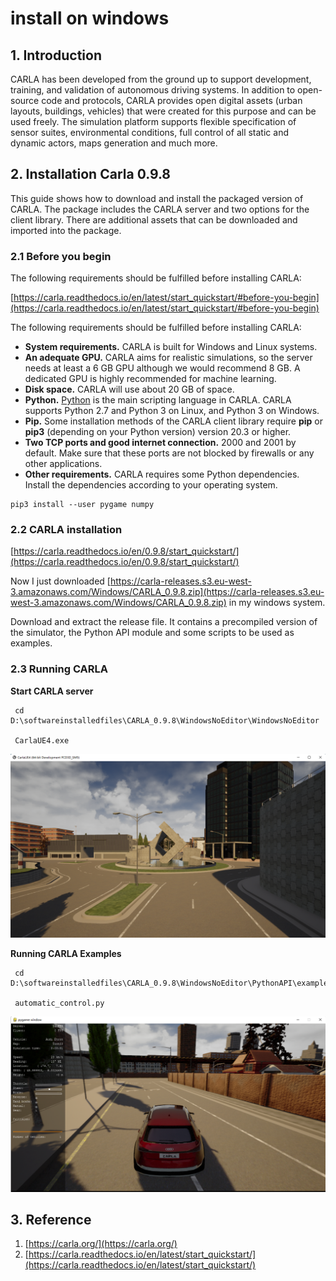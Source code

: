 # install on windows

## 1. Introduction

CARLA has been developed from the ground up to support development, training, and validation of autonomous driving systems. In addition to open-source code and protocols, CARLA provides open digital assets (urban layouts, buildings, vehicles) that were created for this purpose and can be used freely. The simulation platform supports flexible specification of sensor suites, environmental conditions, full control of all static and dynamic actors, maps generation and much more.

## 2. Installation Carla 0.9.8

This guide shows how to download and install the packaged version of CARLA. The package includes the CARLA server and two options for the client library. There are additional assets that can be downloaded and imported into the package.

### 2.1 Before you begin

The following requirements should be fulfilled before installing CARLA:

[https://carla.readthedocs.io/en/latest/start_quickstart/#before-you-begin](https://carla.readthedocs.io/en/latest/start_quickstart/#before-you-begin)

The following requirements should be fulfilled before installing CARLA:

- **System requirements.** CARLA is built for Windows and Linux systems.
- **An adequate GPU.** CARLA aims for realistic simulations, so the server needs at least a 6 GB GPU although we would recommend 8 GB. A dedicated GPU is highly recommended for machine learning.
- **Disk space.** CARLA will use about 20 GB of space.
- **Python.** [Python](https://carla.readthedocs.io/en/latest/start_quickstart/(https://www.python.org/downloads/)) is the main scripting language in CARLA. CARLA supports Python 2.7 and Python 3 on Linux, and Python 3 on Windows.
- **Pip.** Some installation methods of the CARLA client library require **pip** or **pip3** (depending on your Python version) version 20.3 or higher.
- **Two TCP ports and good internet connection.** 2000 and 2001 by default. Make sure that these ports are not blocked by firewalls or any other applications.
- **Other requirements.** CARLA requires some Python dependencies. Install the dependencies according to your operating system.

```
pip3 install --user pygame numpy
```

### 2.2 CARLA installation

[https://carla.readthedocs.io/en/0.9.8/start_quickstart/](https://carla.readthedocs.io/en/0.9.8/start_quickstart/)

Now I just downloaded [https://carla-releases.s3.eu-west-3.amazonaws.com/Windows/CARLA_0.9.8.zip](https://carla-releases.s3.eu-west-3.amazonaws.com/Windows/CARLA_0.9.8.zip) in my windows system. 

Download and extract the release file. It contains a precompiled version of the simulator, the Python API module and some scripts to be used as examples.

### 2.3 Running CARLA

**Start CARLA server**

```
 cd D:\softwareinstalledfiles\CARLA_0.9.8\WindowsNoEditor\WindowsNoEditor
 
 CarlaUE4.exe
```

![](images/2022-08-16_104233.png)

**Running CARLA Examples**

```
 cd D:\softwareinstalledfiles\CARLA_0.9.8\WindowsNoEditor\PythonAPI\examples

 automatic_control.py
```

![](images/2022-08-16_104528.png)

## 3. Reference

1. [https://carla.org/](https://carla.org/)
2. [https://carla.readthedocs.io/en/latest/start_quickstart/](https://carla.readthedocs.io/en/latest/start_quickstart/)
